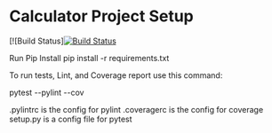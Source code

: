 # Calculator Project Setup
[![Build Status][![Build Status](https://app.travis-ci.com/narasimha23/calc2.svg?branch=main)](https://app.travis-ci.com/narasimha23/calc2)

Run Pip Install
pip install -r requirements.txt

To run tests, Lint, and Coverage report use this command:

pytest  --pylint --cov

.pylintrc is the config for pylint
.coveragerc is the config for coverage
setup.py is a config file for pytest

